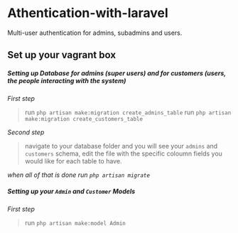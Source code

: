 # Athentication-with-laravel
Multi-user authentication for admins, subadmins and users.

## Set up your vagrant box



##### Setting up Database for admins (super users) and for customers (users, the people interacting with the system)



*First step*
> run `php artisan make:migration create_admins_table`
> run `php artisan make:migration create_customers_table`


*Second step*
> navigate to your database folder and you will see your `admins` and `customers` schema, edit the file with the specific coloumn fields you would like for each table to have.

*when all of that is done run `php artisan migrate`*

##### Setting up your `Admin` and `Customer` Models

*First step*
> run `php artisan make:model Admin`

